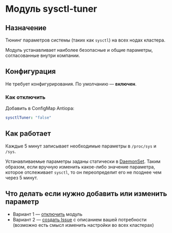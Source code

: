 Модуль sysctl-tuner
===================

## Назначение

Тюнинг параметров системы (таких как `sysctl`) на всех нодах кластера.

Модуль устанавливает наиболее безопасные и общие параметры, согласованные внутри компании.

## Конфигурация

Не требует конфигурирования. По умолчанию — **включен**.

### Как отключить

Добавить в ConfigMap Antiopa:
```yaml
sysctlTuner: "false"
```

## Как работает

Каждые 5 минут записывает необходимые параметры в `/proc/sys` и `/sys`.

Устанавливаемые параметры заданы статически в [DaemonSet](modules/700-sysctl-tuner/templates/daemon-set.yaml). Таким образом, если вручную изменить какое-либо значение параметра, которое отслеживает `sysctl`, то он переопределит его не позднее чем через 5 минут.

## Что делать если нужно добавить или изменить параметр

- Вариант 1 — [отключить](#как-отключить) модуль
- Вариант 2 — [создать Issue](https://github.com/deckhouse/deckhouse/issues/new?issue%5Btitle%5D=%5Bsysctl-tuner%5D) с описанием вашей потребности (возможно есть смысл изменить настройки во всех кластерах)
